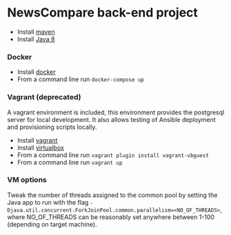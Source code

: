 # NewsCompare back-end project

* Install [maven](https://maven.apache.org/)
* Install [Java 8](http://www.oracle.com/technetwork/java/javase/overview/index.html)

### Docker
* Install [docker](https://www.docker.com/products/docker-desktop/)
* From a command line run `docker-compose up`

### Vagrant (deprecated)

A vagrant environment is included, this environment provides the postgresql server for local development.
It also allows testing of Ansible deployment and provisioning scripts locally.

* Install [vagrant](https://www.vagrantup.com/)
* Install [virtualbox](https://www.virtualbox.org/)
* From a command line run `vagrant plugin install vagrant-vbguest`
* From a command line run `vagrant up`

### VM options

Tweak the number of threads assigned to the common pool by setting the Java app to run with the flag 
`-Djava.util.concurrent.ForkJoinPool.common.parallelism=<NO_OF_THREADS>`, where NO_OF_THREADS can be reasonably set anywhere between 1-100 (depending on target machine).
